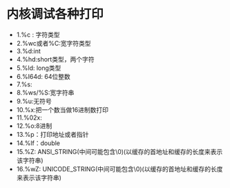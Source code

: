 # 内核调试各种打印

* 1.%c : 字符类型
* 2.%wc或者%C:宽字符类型
* 3.%d:int
* 4.%hd:short类型，两个字符
* 5.%ld: long类型
* 6.%I64d: 64位整数
* 7.%s:
* 8.%ws/%S:宽字符串
* 9.%u:无符号
* 10.%x:把一个数当做16进制数打印
* 11.%02x:
* 12.%o:8进制
* 13.%p：打印地址或者指针
* 14.%lf：double
* 15.%Z: ANSI_STRING(中间可能包含\0)(以缓存的首地址和缓存的长度来表示该字符串)
* 16.%wZ: UNICODE_STRING(中间可能包含\0)(以缓存的首地址和缓存的长度来表示该字符串)
